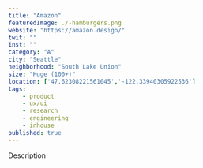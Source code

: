 ```yaml
---
title: "Amazon"
featuredImage: ./-hamburgers.png
website: "https://amazon.design/"
twit: ""
inst: ""
category: "A"
city: "Seattle"
neighborhood: "South Lake Union"
size: "Huge (100+)"
location: ['47.62308221561045','-122.33940305922536']
tags:
    - product
    - ux/ui
    - research
    - engineering
    - inhouse
published: true
---
```


Description
